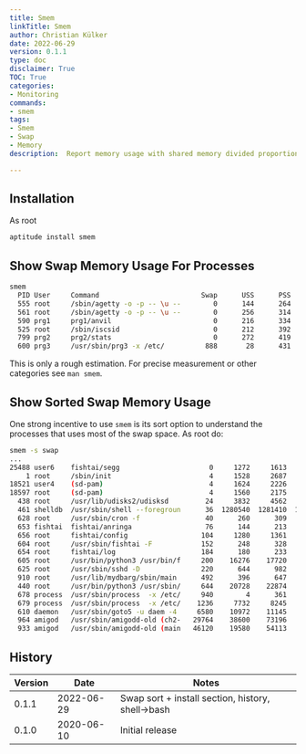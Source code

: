 ```yaml
---
title: Smem
linkTitle: Smem
author: Christian Külker
date: 2022-06-29
version: 0.1.1
type: doc
disclaimer: True
TOC: True
categories:
- Monitoring
commands:
- smem
tags:
- Smem
- Swap
- Memory
description:  Report memory usage with shared memory divided proportionally

---
```


## Installation

As root

```bash
aptitude install smem
```

## Show Swap Memory Usage For Processes

```bash
smem
  PID User     Command                         Swap      USS      PSS      RSS
  555 root     /sbin/agetty -o -p -- \u --        0      144      264     2072
  561 root     /sbin/agetty -o -p -- \u --        0      256      314     1808
  590 prg1     prg1/anvil                         0      216      334     2528
  525 root     /sbin/iscsid                       0      212      392     1780
  799 prg2     prg2/stats                         0      272      419     2620
  600 prg3     /usr/sbin/prg3 -x /etc/          888       28      431     2816
```

This is only a rough estimation. For precise measurement or other categories
see `man smem`.

## Show Sorted Swap Memory Usage

One strong incentive to use `smem` is its sort option to understand the
processes that uses most of the swap space. As root do:

```bash
smem -s swap
...
25488 user6    fishtai/segg                      0     1272     1613     4172
    1 root     /sbin/init                        4     1528     2687     8740
18521 user4    (sd-pam)                          4     1624     2226     4716
18597 root     (sd-pam)                          4     1560     2175     4632
  438 root     /usr/lib/udisks2/udisksd         24     3832     4562     9376
  461 shelldb  /usr/sbin/shell --foregroun      36  1280540  1281410  1285724
  628 root     /usr/sbin/cron -f                40      260      309     2248
  653 fishtai  fishtai/anringa                  76      144      213     1792
  656 root     fishtai/config                  104     1280     1361     3268
  604 root     /usr/sbin/fishtai -F            152      248      328     2280
  654 root     fishtai/log                     184      180      233     1936
  605 root     /usr/bin/python3 /usr/bin/f     200    16276    17720    23088
  625 root     /usr/sbin/sshd -D               220      644      982     5424
  910 root     /usr/lib/mydbarg/sbin/main      492      396      647     2952
  440 root     /usr/bin/python3 /usr/sbin/     644    20728    22874    29808
  678 process  /usr/sbin/process  -x /etc/     940        4      361     2336
  679 process  /usr/sbin/process  -x /etc/    1236     7732     8245    12176
  610 daemon   /usr/sbin/goto5 -u daem -4     6580    10972    11145    14288
  964 amigod   /usr/sbin/amigodd-old (ch2-   29764    38600    73196   111100
  933 amigod   /usr/sbin/amigodd-old (main   46120    19580    54113    92244
 ```

## History

| Version | Date       | Notes                                                |
| ------- | ---------- | ---------------------------------------------------- |
| 0.1.1   | 2022-06-29 | Swap sort + install section, history, shell->bash    |
| 0.1.0   | 2020-06-10 | Initial release                                      |



